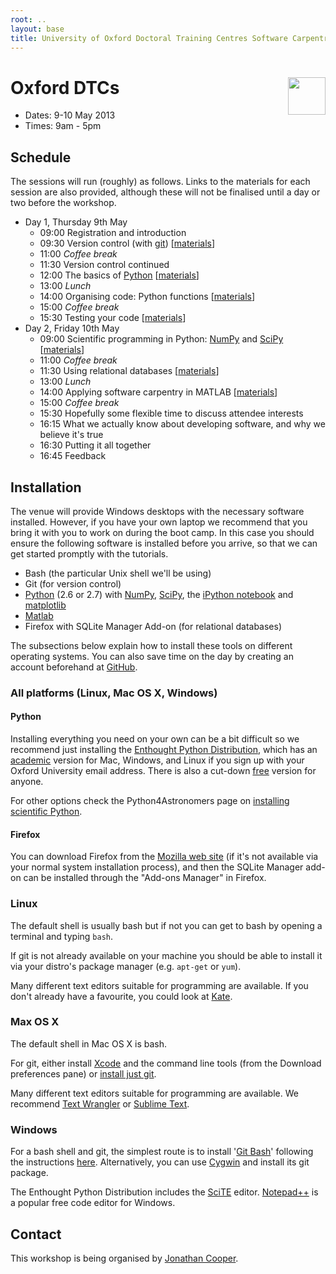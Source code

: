 ```yaml
---
root: ..
layout: base
title: University of Oxford Doctoral Training Centres Software Carpentry Boot Camp
---
```


<div>
<a href="http://software-carpentry.org">
<img src="{{page.root}}/logos/software-carpentry-with-hammer.svg" style="float: right; height: 60px;">
</a>
<h1>Oxford DTCs</h1>
</div>

 * Dates: 9-10 May 2013
 * Times: 9am - 5pm

## Schedule

The sessions will run (roughly) as follows.
Links to the materials for each session are also provided, although these will not be finalised until a day or two before the workshop.

* Day 1, Thursday 9th May
    * 09:00 Registration and introduction
    * 09:30 Version control (with [git][]) [[materials][m vcs]]
    * 11:00 _Coffee break_
    * 11:30 Version control continued
    * 12:00 The basics of [Python][] [[materials][m python]]
    * 13:00 _Lunch_
    * 14:00 Organising code: Python functions [[materials][m func]]
    * 15:00 _Coffee break_
    * 15:30 Testing your code [[materials][m test]]
* Day 2, Friday 10th May
    * 09:00 Scientific programming in Python: [NumPy][] and [SciPy][] [[materials][m numpy]]
    * 11:00 _Coffee break_
    * 11:30 Using relational databases [[materials][m sql]]
    * 13:00 _Lunch_
    * 14:00 Applying software carpentry in MATLAB [[materials][m matlab]]
    * 15:00 _Coffee break_
    * 15:30 Hopefully some flexible time to discuss attendee interests
    * 16:15 What we actually know about developing software, and why we believe it's true
    * 16:30 Putting it all together
    * 16:45 Feedback

[git]: http://git-scm.com/
[Python]: http://python.org/
[NumPy]: http://www.numpy.org/
[SciPy]: http://www.scipy.org/

[m vcs]: https://github.com/swcarpentry/boot-camps/tree/2013-05-oxford-dtc/version-control/
[m python]: https://github.com/swcarpentry/boot-camps/tree/2013-05-oxford-dtc/python/intro/
[m func]: https://github.com/swcarpentry/boot-camps/tree/2013-05-oxford-dtc/python/functions/
[m test]: https://github.com/swcarpentry/boot-camps/tree/2013-05-oxford-dtc/python/testing/
[m numpy]: https://github.com/swcarpentry/boot-camps/tree/2013-05-oxford-dtc/python/numpy/
[m sql]: https://github.com/swcarpentry/boot-camps/tree/2013-05-oxford-dtc/sql/
[m matlab]: https://github.com/swcarpentry/boot-camps/tree/2013-05-oxford-dtc/matlab/

## Installation

The venue will provide Windows desktops with the necessary software installed.  However, if you have your own laptop we recommend that you bring it with you to work on during the boot camp.  In this case you should ensure the following software is installed before you arrive, so that we can get started promptly with the tutorials.

 * Bash (the particular Unix shell we'll be using)
 * Git (for version control)
 * [Python][] (2.6 or 2.7) with [NumPy][], [SciPy][], the [iPython notebook][] and [matplotlib][]
 * [Matlab][]
 * Firefox with SQLite Manager Add-on (for relational databases)

The subsections below explain how to install these tools on different operating systems.
You can also save time on the day by creating an account beforehand at [GitHub][].

[iPython notebook]: http://ipython.org/ipython-doc/dev/interactive/htmlnotebook.html
[matplotlib]: http://matplotlib.org/
[Matlab]: http://people.maths.ox.ac.uk/gilesm/matlab.html
[GitHub]: https://github.com/

### All platforms (Linux, Mac OS X, Windows)

#### Python

Installing everything you need on your own can be a bit difficult so we recommend just installing the [Enthought Python Distribution][EPD], which has an [academic][EPD Acad] version for Mac, Windows, and Linux if you sign up with your Oxford University email address.  There is also a cut-down [free][EPD Free] version for anyone.

For other options check the Python4Astronomers page on [installing scientific Python][astpy].

[EPD]: http://www.enthought.com/products/epd.php
[EPD Free]: http://www.enthought.com/products/epd_free.php
[EPD Acad]: http://www.enthought.com/products/edudownload.php
[astpy]: http://python4astronomers.github.com/installation/python_install.html

#### Firefox

You can download Firefox from the [Mozilla web site][mozilla] (if it's not available via your normal system installation process), and then the SQLite Manager add-on can be installed through the "Add-ons Manager" in Firefox.

[mozilla]: http://www.mozilla.org/

### Linux

The default shell is usually bash but if not you can get to bash by opening a terminal and typing `bash`.

If git is not already available on your machine you should be able to install it via your distro's package manager (e.g. `apt-get` or `yum`).

Many different text editors suitable for programming are available.  If you don't already have a favourite, you could look at [Kate].

[Kate]: http://kate-editor.org/

### Max OS X

The default shell in Mac OS X is bash.

For git, either install [Xcode][] and the command line tools (from the Download preferences pane) or [install just git][Mac git].

Many different text editors suitable for programming are available.  We recommend [Text Wrangler][] or [Sublime Text][].

[Xcode]: https://developer.apple.com/xcode/
[Mac git]: http://code.google.com/p/git-osx-installer/downloads/list?can=3
[Text Wrangler]: http://www.barebones.com/products/textwrangler/
[Sublime Text]: http://www.sublimetext.com/

### Windows

For a bash shell and git, the simplest route is to install '[Git Bash][]' following the instructions [here][gitbash].  Alternatively, you can use [Cygwin][] and install its git package.

The Enthought Python Distribution includes the [SciTE] editor.  [Notepad++] is a popular free code editor for Windows.

[Git Bash]: http://msysgit.github.com/
[gitbash]: https://openhatch.org/missions/windows-setup/install-git-bash
[Cygwin]: http://www.cygwin.com/
[SciTE]: http://www.scintilla.org/SciTE.html
[Notepad++]: http://notepad-plus-plus.org/

## Contact

This workshop is being organised by [Jonathan Cooper][].

[Jonathan Cooper]: http://www.cs.ox.ac.uk/people/jonathan.cooper

